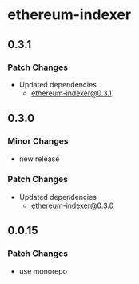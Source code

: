 # ethereum-indexer

## 0.3.1

### Patch Changes

- Updated dependencies
  - ethereum-indexer@0.3.1

## 0.3.0

### Minor Changes

- new release

### Patch Changes

- Updated dependencies
  - ethereum-indexer@0.3.0

## 0.0.15

### Patch Changes

- use monorepo
